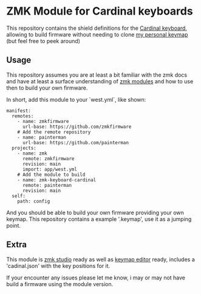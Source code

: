# ZMK Module for Cardinal keyboards

This repository contains the shield definitions for the [Cardinal keyboard](https://github.com/Painterman/Cardinal), allowing to build firmware without needing to clone [my personal keymap](https://github.com/Painterman/zmk-config-cardinal) (but feel free to peek around) 

## Usage

This repository assumes you are at least a bit familiar with the zmk docs and have at least a surface understanding of [zmk modules](https://zmk.dev/docs/features/modules) and how to use then to build your own firmware.

In short, add this module to your ´west.yml´, like shown:

```
manifest:
  remotes:
    - name: zmkfirmware
      url-base: https://github.com/zmkfirmware
    # Add the remote repository
    - name: painterman
      url-base: https://github.com/painterman
  projects:
    - name: zmk
      remote: zmkfirmware
      revision: main
      import: app/west.yml
    # Add the module to build
    - name: zmk-keyboard-cardinal
      remote: painterman
      revision: main
  self:
    path: config
```
And you should be able to build your own firmware providing your own keymap. This repository contains a example '.keymap', use it as a jumping point.

## Extra

This module is [zmk studio](https://zmk.dev/docs/features/studio) ready as well as [keymap editor](https://github.com/nickcoutsos/keymap-editor) ready, includes a 'cadinal.json' with the key positions for it.

If your encounter any issues please let me know, i may or may not have build a firmware using the module version.
